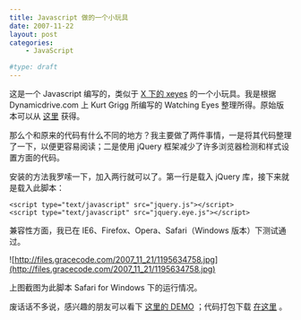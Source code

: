 ```yaml
---
title: Javascript 做的一个小玩具
date: 2007-11-22
layout: post
categories:
    - JavaScript

#type: draft
---
```


这是一个 Javascript 编写的，类似于  [X 下的 xeyes](http://packages.ubuntu.com/feisty/x11/xeyes)  的一个小玩具。我是根据 Dynamicdrive.com 上 Kurt Grigg 所编写的 Watching Eyes 整理所得。原始版本可以从 [这里](http://www.dynamicdrive.com/dynamicindex4/watcheye.htm) 获得。

那么个和原来的代码有什么不同的地方？我主要做了两件事情，一是将其代码整理了一下，以便更容易阅读；二是使用 jQuery 框架减少了许多浏览器检测和样式设置方面的代码。

安装的方法我罗嗦一下，加入两行就可以了。第一行是载入 jQuery 库，接下来就是载入此脚本：

```
<script type="text/javascript" src="jquery.js"></script>
<script type="text/javascript" src="jquery.eye.js"></script>
```

兼容性方面，我已在 IE6、Firefox、Opera、Safari（Windows 版本）下测试通过。

![http://files.gracecode.com/2007_11_21/1195634758.jpg](http://files.gracecode.com/2007_11_21/1195634758.jpg)

上图截图为此脚本 Safari for Windows 下的运行情况。

废话话不多说，感兴趣的朋友可以看下 [这里的 DEMO](http://graceco.de/historic/demo/WatchingEyes/) ；代码打包下载 [在这里](http://files.gracecode.com/2007_11_21/1195634589.zip) 。
